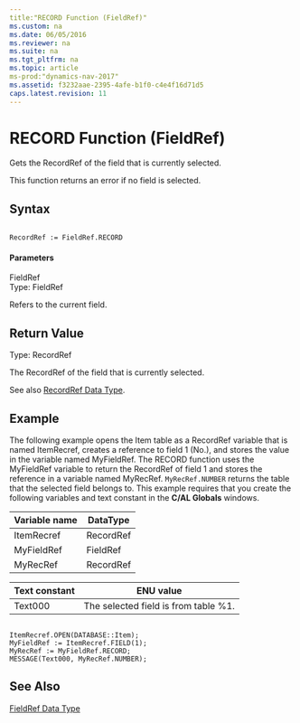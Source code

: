 ```yaml
---
title:"RECORD Function (FieldRef)"
ms.custom: na
ms.date: 06/05/2016
ms.reviewer: na
ms.suite: na
ms.tgt_pltfrm: na
ms.topic: article
ms-prod:"dynamics-nav-2017"
ms.assetid: f3232aae-2395-4afe-b1f0-c4e4f16d71d5
caps.latest.revision: 11
---
```

# RECORD Function (FieldRef)
Gets the RecordRef of the field that is currently selected.  
  
 This function returns an error if no field is selected.  
  
## Syntax  
  
```  
  
RecordRef := FieldRef.RECORD  
```  
  
#### Parameters  
 FieldRef  
 Type: FieldRef  
  
 Refers to the current field.  
  
## Return Value  
 Type: RecordRef  
  
 The RecordRef of the field that is currently selected.  
  
 See also [RecordRef Data Type](RecordRef-Data-Type.md).  
  
## Example  
 The following example opens the Item table as a RecordRef variable that is named ItemRecref, creates a reference to field 1 \(No.\), and stores the value in the variable named MyFieldRef. The RECORD function uses the MyFieldRef variable to return the RecordRef of field 1 and stores the reference in a variable named MyRecRef. `MyRecRef.NUMBER` returns the table that the selected field belongs to. This example requires that you create the following variables and text constant in the **C\/AL Globals** windows.  
  
|Variable name|DataType|  
|-------------------|--------------|  
|ItemRecref|RecordRef|  
|MyFieldRef|FieldRef|  
|MyRecRef|RecordRef|  
  
|Text constant|ENU value|  
|-------------------|---------------|  
|Text000|The selected field is from table %1.|  
  
```  
  
ItemRecref.OPEN(DATABASE::Item);  
MyFieldRef := ItemRecref.FIELD(1);  
MyRecRef := MyFieldRef.RECORD;  
MESSAGE(Text000, MyRecRef.NUMBER);  
```  
  
## See Also  
 [FieldRef Data Type](FieldRef-Data-Type.md)